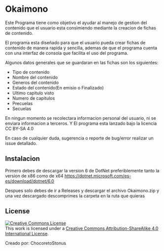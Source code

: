 # Okaimono
Este Programa tiene como objetivo el ayudar al manejo de gestion del contenido 
que el usuario esta consimiendo mediante la creacion de fichas de contenido.

El programa esta diseñado para que el usuario pueda crear fichas de contenido
de manera rapida y sencilla, ademas de que el programa cuenta con una interfaz
de consola que facilita el uso del programa.

Algunos datos generales que se guardaran en las fichas son los siguientes:

- Tipo de contenido
- Nombre del contenido
- Generos del contenido
- Estado del contenido(En emisio o Finalizado)
- Ultimo capitulo visto
- Numero de capitulos
- Precuelas
- Secuelas

En ningun momento se recolectara informacion personal del usuario, ni se enviara 
informacion a terceros. Y El programa esta lanzado bajo la licencia CC BY-SA 4.0

En caso de cualquier duda, sugerencia o reporte de bug/error realizar un issue detallado.


## Instalacion
Primero debes de descargar la version 6 de DotNet preferiblemente tanto la version de x86 como de x64
https://dotnet.microsoft.com/es-es/download/dotnet/6.0

Despues solo debes de ir a Releases y descargar el archivo Okaimono.zip y una vez descargado 
descomprimes la carpeta en la ruta que quieras

## License
<a rel="license" href="http://creativecommons.org/licenses/by-sa/4.0/"><img alt="Creative Commons License" style="border-width:0" src="https://i.creativecommons.org/l/by-sa/4.0/88x31.png" /></a><br />This work is licensed under a <a rel="license" href="http://creativecommons.org/licenses/by-sa/4.0/">Creative Commons Attribution-ShareAlike 4.0 International License</a>.

Creado por: ChocoretoStonus

